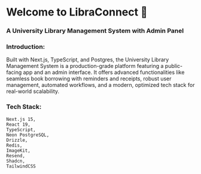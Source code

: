 # Welcome to LibraConnect 👋

### A University Library Management System with Admin Panel

### Introduction:

Built with Next.js, TypeScript, and Postgres, the University Library Management System is a production-grade platform featuring a public-facing app and an admin interface. It offers advanced functionalities like seamless book borrowing with reminders and receipts, robust user management, automated workflows, and a modern, optimized tech stack for real-world scalability.

### Tech Stack:

```
Next.js 15,
React 19,
TypeScript,
Neon PostgreSQL,
Drizzle,
Redis,
ImageKit,
Resend,
Shadcn,
TailwindCSS
```
